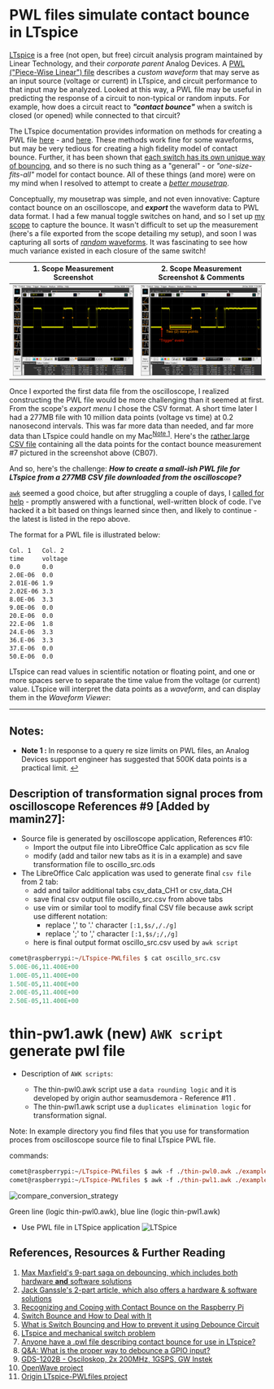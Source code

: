 # PWL files simulate contact bounce in LTspice

[LTspice](https://www.analog.com/en/design-center/design-tools-and-calculators/ltspice-simulator.html) is a free (not open, but free) circuit analysis program maintained by Linear Technology, and their *corporate parent* Analog Devices. A [PWL ("Piece-Wise Linear") file](https://www.analog.com/en/technical-articles/ltspice-piecewise-linear-functions-for-voltage-current-sources.html) describes a *custom waveform* that may serve as an input source (voltage or current) in LTspice, and circuit performance to that input may be analyzed. Looked at this way, a PWL file may be useful in predicting the response of a circuit to non-typical or random inputs. For example, how does a circuit react to ***"contact bounce"*** when a switch is closed (or opened) while connected to that circuit?    

The LTspice documentation provides information on methods for creating a PWL file [here](https://www.analog.com/en/technical-articles/ltspice-importing-exporting-pwl-data.html) - and [here](https://www.analog.com/en/technical-articles/ltspice-piecewise-linear-functions-for-voltage-current-sources.html). These methods work fine for some waveforms, but may be very tedious for creating a high fidelity model of contact bounce. Further, it has been shown that [each switch has its own unique way of bouncing](https://www.eejournal.com/article/ultimate-guide-to-switch-debounce-part-1/), and so there is no such thing as a "general" - or *"one-size-fits-all"* model for contact bounce. All of these things (and more) were on my mind when I resolved to attempt to create a [*better mousetrap*](https://idioms.thefreedictionary.com/build+a+better+mousetrap). 

Conceptually, my mousetrap was simple, and not even innovative: Capture contact bounce on an oscilloscope, and ***export*** the waveform data to PWL data format. I had a few manual toggle switches on hand, and so I set up [my scope](https://www.keysight.com/en/pdx-x201760-pn-MSO9104A/mixed-signal-oscilloscope-1-ghz-4-analog-plus-16-digital-channels?nid=-32534.1150138&cc=US&lc=eng&pm=ov) to capture the bounce. It wasn't difficult to set up the measurement (here's a file exported from the scope detailing my setup), and soon I was capturing all sorts of [*random* waveforms](https://imgur.com/a/JcRDZ7k). It was fascinating to see how much variance existed in each closure of the same switch! 

| 1. Scope Measurement Screenshot | 2. Scope Measurement Screenshot & Comments |
| -------------------------- | -------------------------- |
<img src="pix/ContactBounce07.png" alt="Scope Measurement Screenshot, Contact Bounce Measurement 7" width="480">|<img src="pix/ContactBounce07-Comments.png" alt="Scope Measurement Screenshot w/Cmts, CB07" width="480">

Once I exported the first data file from the oscilloscope, I realized constructing the PWL file would be more challenging than it seemed at first. From the scope's *export menu* I chose the CSV format. A short time later I had a 277MB file with 10 million data points (voltage vs time) at 0.2 nanosecond intervals. This was far more data than needed, and far more data than LTspice could handle on my Mac<sup id="a1">[Note 1](#f1)</sup>. Here's the [rather large CSV file](https://drive.google.com/file/d/14TgyNHGOWcfiwsI2c3uICQXNFt6SBPWj/view?usp=sharing) containing all the data points for the contact bounce measurement #7 pictured in the screenshot above (CB07).  

And so, here's the challenge: ***How to create a small-ish PWL file for LTspice from a 277MB CSV file downloaded from the oscilloscope?*** 

 [`awk`](https://en.wikipedia.org/wiki/AWK) seemed a good choice, but after struggling a couple of days, I [called for help](https://unix.stackexchange.com/questions/627800/can-awk-sum-a-column-over-a-specified-number-of-lines) - promptly answered with a  functional, well-written block of code. I've hacked it a bit based on things learned since then, and likely to continue - the latest is listed in the repo above. 

The format for a PWL file is illustrated below:

```
Col. 1   Col. 2
time     voltage 
0.0      0.0
2.0E-06  0.0
2.01E-06 1.9
2.02E-06 3.3
8.0E-06  3.3
9.0E-06  0.0
20.E-06  0.0
22.E-06  1.8
24.E-06  3.3
36.E-06  3.3
37.E-06  0.0
50.E-06  0.0
```

LTspice can read values in scientific notation or floating point, and one or more spaces serve to separate the time value from the voltage (or current) value. LTspice will interpret the data points as a *waveform*, and can display them in the *Waveform Viewer*: 







---

## Notes: 

   * <b id="f1">Note 1 : </b>In response to a query re size limits on PWL files, an Analog Devices support engineer has suggested that 500K data points is a practical limit. [↩](#a1) 
   
## Description of transformation signal proces from oscilloscope References #9 [Added by mamin27]:

* Source file is generated by oscilloscope application, References #10:
  - Import the output file into LibreOffice Calc application as scv file
  - modify (add and tailor new tabs as it is in a example) and save transformation file to oscillo_src.ods
* The LibreOffice Calc application was used to generate final `csv file` from 2 tab:
  - add and tailor additional tabs csv_data_CH1 or csv_data_CH 
  - save final csv output file oscillo_src.csv from above tabs
  - use vim or similar tool to modify final CSV file because awk script use different notation:
    -  replace ',' to '.' character `[:1,$s/,/./g]` 
    -  replace ';' to ',' character `[:1,$s/;/,/g]`
  - here is final output format oscillo_src.csv used by `awk script` 

```ps
comet@raspberrypi:~/LTspice-PWLfiles $ cat oscillo_src.csv
5.00E-06,11.400E+00
1.00E-05,11.400E+00
1.50E-05,11.400E+00
2.00E-05,11.400E+00
2.50E-05,11.400E+00
```

# thin-pw1.awk (new) `AWK script` generate pwl file

* Description of `AWK scripts`:

  - The thin-pwl0.awk script use a `data rounding logic` and it is developed by origin author seamusdemora - Reference #11 .
  - The thin-pwl1.awk script use a `duplicates elimination logic` for transformation signal.

Note:
In example directory you find files that you use for transformation proces from oscilloscope source file to final LTspice PWL file.

commands:

```ps
comet@raspberrypi:~/LTspice-PWLfiles $ awk -f ./thin-pwl0.awk ./example/oscillo_src.csv > ./example/oscillo_0.pwl
comet@raspberrypi:~/LTspice-PWLfiles $ awk -f ./thin-pwl1.awk ./example/oscillo_src.csv > ./example/oscillo_1.pwl
```

![compare_conversion_strategy](https://user-images.githubusercontent.com/26118162/213135139-fff3cfd5-2058-4b41-9bdb-b3db7b420ec5.PNG)

Green line (logic thin-pwl0.awk), blue line (logic thin-pwl1.awk)

* Use PWL file in LTSpice application
![LTSpice](https://user-images.githubusercontent.com/26118162/213154897-1df16673-ebb4-4f65-8f61-645b3de88a49.jpg)

## References, Resources & Further Reading

1. [Max Maxfield's 9-part saga on debouncing, which includes both hardware **and** software solutions](https://www.eejournal.com/article/ultimate-guide-to-switch-debounce-part-5/) 
2. [Jack Ganssle's 2-part article, which also offers a hardware & software solutions](http://www.ganssle.com/debouncing-pt2.htm)  
3. [Recognizing and Coping with Contact Bounce on the Raspberry Pi](https://www.dummies.com/computers/raspberry-pi/recognizing-and-coping-with-contact-bounce-on-the-raspberry-pi/) 
4. [Switch Bounce and How to Deal with It](https://www.allaboutcircuits.com/technical-articles/switch-bounce-how-to-deal-with-it/) 
5. [What is Switch Bouncing and How to prevent it using Debounce Circuit](https://circuitdigest.com/electronic-circuits/what-is-switch-bouncing-and-how-to-prevent-it-using-debounce-circuit) 
6. [LTspice and mechanical switch problem](https://www.eevblog.com/forum/beginners/ltspice-and-mechanical-switch-problem/msg3162872/#msg3162872) 
7. [Anyone have a .pwl file describing contact bounce for use in LTspice?](https://www.eevblog.com/forum/projects/anyone-have-a-pwl-file-describing-contact-bounce-for-use-in-ltspice/msg3370850/#msg3370850) 
8. [Q&A: What is the proper way to debounce a GPIO input?](https://raspberrypi.stackexchange.com/questions/118349/what-is-the-proper-way-to-debounce-a-gpio-input) 
9. [GDS-1202B - Osciloskop, 2x 200MHz, 1GSPS, GW Instek](https://www.gwinstek.com/en-global/products/detail/GDS-1000B)
10. [OpenWave project](https://github.com/mamin27/OpenWave-1KB)
11. [Origin LTspice-PWLfiles project](https://github.com/seamusdemora/LTspice-PWLfiles)
